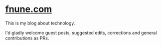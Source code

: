 # [fnune.com](https://fnune.com)

This is my blog about technology.

I'd gladly welcome guest posts, suggested edits, corrections and general contributions as PRs.

